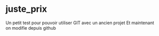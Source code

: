 # juste_prix
Un petit test pour pouvoir utiliser GIT avec un ancien projet 
Et maintenant on modifie depuis github
